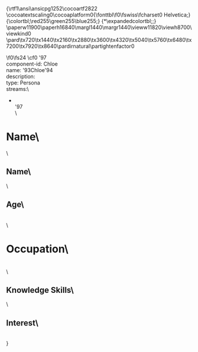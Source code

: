 {\rtf1\ansi\ansicpg1252\cocoartf2822
\cocoatextscaling0\cocoaplatform0{\fonttbl\f0\fswiss\fcharset0 Helvetica;}
{\colortbl;\red255\green255\blue255;}
{\*\expandedcolortbl;;}
\paperw11900\paperh16840\margl1440\margr1440\vieww11820\viewh8700\viewkind0
\pard\tx720\tx1440\tx2160\tx2880\tx3600\tx4320\tx5040\tx5760\tx6480\tx7200\tx7920\tx8640\pardirnatural\partightenfactor0

\f0\fs24 \cf0 \'97\
component-id: Chloe\
name: \'93Chloe\'94\
description: \
type: Persona\
streams:\
 - \
\'97\
\
# Name\
\
## Name\
\
## Age\
\
\
# Occupation\
\
\
## Knowledge Skills\
\
## Interest\
\
}
